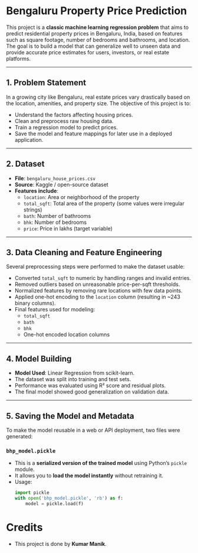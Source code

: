# Bengaluru Property Price Prediction

This project is a **classic machine learning regression problem** that aims to predict residential property prices in Bengaluru, India, based on features such as square footage, number of bedrooms and bathrooms, and location. The goal is to build a model that can generalize well to unseen data and provide accurate price estimates for users, investors, or real estate platforms.

---

## 1. Problem Statement

In a growing city like Bengaluru, real estate prices vary drastically based on the location, amenities, and property size. The objective of this project is to:

- Understand the factors affecting housing prices.
- Clean and preprocess raw housing data.
- Train a regression model to predict prices.
- Save the model and feature mappings for later use in a deployed application.

---

## 2. Dataset

- **File**: `bengaluru_house_prices.csv`
- **Source**: Kaggle / open-source dataset
- **Features include**:
  - `location`: Area or neighborhood of the property
  - `total_sqft`: Total area of the property (some values were irregular strings)
  - `bath`: Number of bathrooms
  - `bhk`: Number of bedrooms
  - `price`: Price in lakhs (target variable)

---

## 3. Data Cleaning and Feature Engineering

Several preprocessing steps were performed to make the dataset usable:

- Converted `total_sqft` to numeric by handling ranges and invalid entries.
- Removed outliers based on unreasonable price-per-sqft thresholds.
- Normalized features by removing rare locations with few data points.
- Applied one-hot encoding to the `location` column (resulting in ~243 binary columns).
- Final features used for modeling:
  - `total_sqft`
  - `bath`
  - `bhk`
  - One-hot encoded location columns

---

## 4. Model Building

- **Model Used**: Linear Regression from scikit-learn.
- The dataset was split into training and test sets.
- Performance was evaluated using R² score and residual plots.
- The final model showed good generalization on validation data.

---

## 5. Saving the Model and Metadata

To make the model reusable in a web or API deployment, two files were generated:

### `bhp_model.pickle`
- This is a **serialized version of the trained model** using Python’s `pickle` module.
- It allows you to **load the model instantly** without retraining it.
- Usage:
  ```python
  import pickle
  with open('bhp_model.pickle', 'rb') as f:
      model = pickle.load(f)

# Credits

- This project is done by **Kumar Manik**.
